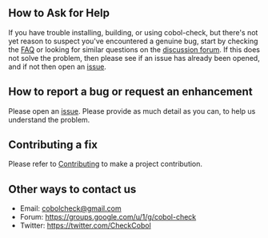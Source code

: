 ## How to Ask for Help

If you have trouble installing, building, or using cobol-check, but there's not yet reason to suspect you've encountered a genuine bug,
start by checking the [FAQ](FAQ.md) or looking for similar questions on the [discussion forum](https://groups.google.com/u/1/g/cobol-check). If this does not solve the problem, then please see if an issue has already been opened, and if not then open an [issue](https://github.com/neopragma/cobol-check/issues). 

## How to report a bug or request an enhancement

Please open an [issue](https://github.com/neopragma/cobol-check/issues). Please provide as much detail as you can, to help us understand the problem.

## Contributing a fix

Please refer to [Contributing](https://github.com/neopragma/cobol-check/wiki/Contributing) to make a project contribution.

## Other ways to contact us 

- Email: cobolcheck@gmail.com 
- Forum: https://groups.google.com/u/1/g/cobol-check 
- Twitter: https://twitter.com/CheckCobol 
